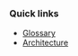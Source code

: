 ### Quick links

* [Glossary](https://github.com/aqkhan/scte-website-ui/wiki/Glossary)
* [Architecture](https://github.com/aqkhan/scte-website-ui/wiki/Architecture)